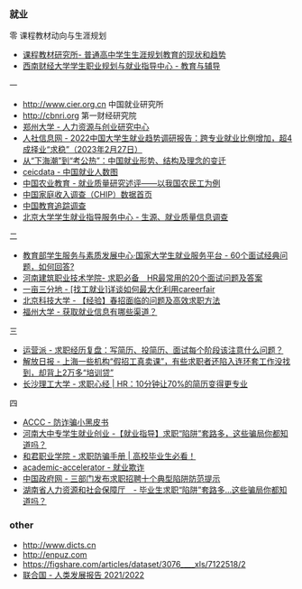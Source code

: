 ### 就业

零 课程教材动向与生涯规划

* [课程教材研究所- 普通高中学生生涯规划教育的现状和趋势](https://www.ncct.edu.cn/periodicals/jing/detail/636.html)
* [西南财经大学学生职业规划与就业指导中心 - 教育与辅导](https://job.swufe.edu.cn)

一

* http://www.cier.org.cn 中国就业研究所
* http://cbnri.org 第一财经研究院
* [郑州大学 - 人力资源与创业研究中心](http://www5.zzu.edu.cn/hre/info/1007/1018.htm)
* [人社信息网 - 2022中国大学生就业趋势调研报告：跨专业就业比例增加，超4成择业“求稳”（2023年2月27日）](https://www.hrssit.cn/info/2829.html)
* [从“下海潮”到“考公热”：中国就业形势、结构及理念的变迁](https://finance.sina.cn/china/gncj/2021-04-08/detail-ikmyaawa8434629.d.html)
* [ceicdata - 中国就业人数图](https://www.ceicdata.com/zh-hans/indicator/china/employed-persons)
* [中国农业教育 - 就业质量研究述评——以我国农民工为例](http://www.xml-data.org/ZGNYJY/html/9ad4b687-a079-42b1-9a6c-c617cb489add.htm)
* [中国家庭收入调查（CHIP）数据首页](http://www.ciidbnu.org/chip/index.asp)
* [中国教育追踪调查](http://ceps.ruc.edu.cn)
* [北京大学学生就业指导服务中心 - 生源、就业质量信息调查](https://scc.pku.edu.cn/home.action)

二

* [教育部学生服务与素质发展中心·国家大学生就业服务平台 - 60个面试经典问题，如何回答?](https://www.ncss.cn/ncss/zd/ms/202007/20200703/2101838291.html)
* [河南建筑职业技术学院- 求职必备　HR最常用的20个面试问题及答案](http://www.hnjs.edu.cn/jyxx/info/1098/2133.htm)
* [一亩三分地 - [找工就业]详谈如何最大化利用careerfair](https://www.1point3acres.com/bbs/thread-444648-1-1.html)
* [北京科技大学 - 【经验】春招面临的问题及高效求职方法](https://job.ustb.edu.cn/front/showContent.jspa?channelId=747&contentId=105348&parentId=695)
* [福州大学 - 获取就业信息有哪些渠道？](https://chem.fzu.edu.cn/info/1113/2827.htm)

三

* [运营派 - 求职经历复盘：写简历、投简历、面试每个阶段该注意什么问题？](https://www.yunyingpai.com/work/621600.html)
* [解放日报 - 上海一些机构“假招工真卖课”，有些求职者还陷入连环套工作没找到，却背上2万多“培训贷”](https://www.jfdaily.com/staticsg/res/html/journal/detail.html?date=2023-06-26&id=355107&page=05)
* [长沙理工大学 - 求职心经 | HR：10分钟让70%的简历变得更专业](https://csust.bysjy.com.cn/detail/news?id=159140)

四

* [ACCC - 防诈骗小黑皮书](https://www.accc.gov.au/system/files/The%20Little%20Black%20Book%20of%20Scams%20-%20Chinese%20simplified%20-%20%E7%AE%80%E4%BD%93%E4%B8%AD%E6%96%87.pdf)
* [河南大中专学生就业创业 -【就业指导】求职“陷阱”套路多，这些骗局你都知道吗？](https://mp.weixin.qq.com/s/dbhsQaolxMmOIFUaGiE5_A)
* [和君职业学院 - 求职防骗手册 | 高校毕业生必看！](https://www.hejuncollege.com/zsjy/jykt/2222.html)
* [academic-accelerator - 就业欺诈](https://academic-accelerator.com/encyclopedia/zh-cn/employment-fraud)
* [中国政府网 - 三部门发布求职招聘十个典型陷阱防范提示](https://www.gov.cn/lianbo/bumen/202306/content_6885712.htm)
* [湖南省人力资源和社会保障厅　- 毕业生求职“陷阱”套路多...这些骗局你都知道吗？](https://rst.hunan.gov.cn/rst/qta/202306/t20230620_29379785.html)

### other

* http://www.dicts.cn
* http://enpuz.com
* https://figshare.com/articles/dataset/3076____xls/7122518/2
* [联合国 - 人类发展报告 2021/2022](https://hdr.undp.org/system/files/documents/global-report-document/hdr2021-22chpdf.pdf)
